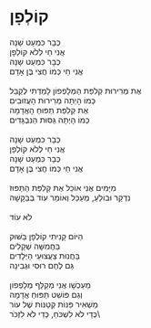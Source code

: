 # קוֹלְפָן

כְּבָר כִּמְעַט שָׁנָה \
אֲנִי חַי לְלֹא קוֹלְפָן \
כְּבָר כִּמְעַט שָׁנָה \
אֲנִי חַי כְּמוֹ חֲצִי בֶּן אָדָם \
\
אֶת מְרִירוּת קְלִפַּת הַמְּלָפְפוֹן לָמַדְתִּי לְקַבֵּל \
כְּמוֹ הָיְתָה מְרִירוּת הָעֲזוּבִים \
אֶת קְלִפַּת תַּפּוּחַ הָאֲדָמָה \
כְּמוֹ הָיְתָה גַּסּוּת הַנִּבְגָּדִים \
\
כְּבָר כִּמְעַט שָׁנָה \
אֲנִי חַי לְלֹא קוֹלְפָן \
כְּבָר כִּמְעַט שָׁנָה \
אֲנִי חַי כְּמוֹ חֲצִי בֶּן אָדָם\
\
מִיָּמִים אֲנִי אוֹכֵל אֶת קְלִפַּת הַתַּפּוּז \
נִדְקַר וּבוֹלֵעַ, מְעַכֵּל וְאוֹמֵר עוֹד בְּבַקָּשָׁה \
\
לֹא עוֹד \
\
הַיּוֹם קָנִיתִי קוֹלְפָן בַּשּׁוּק \
בַּחֲמִשָּׁה שְׁקָלִים \
בַּחֲנוּת צַעֲצוּעֵי הַיְּלָדִים \
גַּם לֶחֶם רוּסִי וּגְבִינָה \
\
מֵעַכְשָׁו אֲנִי מְקַלֵּף מְלָפְפוֹן \
וְגַם פּוֹשֵׁט תַּפּוּחַ אֲדָמָה \
מַשְׁאִיר פִּנּוֹת קְטַנּוֹת שֶׁל עוֹר \
כְּדֵי לֹא לִשְׁכֹּחַ, כְּדֵי לֹא לִזְכֹּר\